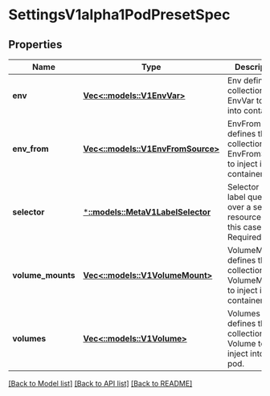 # SettingsV1alpha1PodPresetSpec

## Properties
Name | Type | Description | Notes
------------ | ------------- | ------------- | -------------
**env** | [**Vec<::models::V1EnvVar>**](io.k8s.kubernetes.pkg.api.v1.EnvVar.md) | Env defines the collection of EnvVar to inject into containers. | [optional] [default to null]
**env_from** | [**Vec<::models::V1EnvFromSource>**](io.k8s.kubernetes.pkg.api.v1.EnvFromSource.md) | EnvFrom defines the collection of EnvFromSource to inject into containers. | [optional] [default to null]
**selector** | [***::models::MetaV1LabelSelector**](io.k8s.apimachinery.pkg.apis.meta.v1.LabelSelector.md) | Selector is a label query over a set of resources, in this case pods. Required. | [optional] [default to null]
**volume_mounts** | [**Vec<::models::V1VolumeMount>**](io.k8s.kubernetes.pkg.api.v1.VolumeMount.md) | VolumeMounts defines the collection of VolumeMount to inject into containers. | [optional] [default to null]
**volumes** | [**Vec<::models::V1Volume>**](io.k8s.kubernetes.pkg.api.v1.Volume.md) | Volumes defines the collection of Volume to inject into the pod. | [optional] [default to null]

[[Back to Model list]](../README.md#documentation-for-models) [[Back to API list]](../README.md#documentation-for-api-endpoints) [[Back to README]](../README.md)


